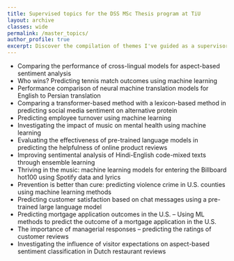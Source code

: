 ```yaml
---
title: Supervised topics for the DSS MSc Thesis program at TiU
layout: archive
classes: wide
permalink: /master_topics/
author_profile: true
excerpt: Discover the compilation of themes I've guided as a supervisor for the Data Science & Society Master Thesis program at Tilburg University.
---
```


* Comparing the performance of cross-lingual models for aspect-based sentiment analysis
* Who wins? Predicting tennis match outcomes using machine learning
* Performance comparison of neural machine translation models for English to Persian translation
* Comparing a transformer-based method with a lexicon-based method in predicting social media sentiment on alternative protein
* Predicting employee turnover using machine learning
* Investigating the impact of music on mental health using machine learning
* Evaluating the effectiveness of pre-trained language models in predicting the helpfulness of online product reviews
* Improving sentimental analysis of Hindi-English code-mixed texts through ensemble learning
* Thriving in the music: machine learning models for entering the Billboard hot100 using Spotify data and lyrics
* Prevention is better than cure: predicting violence crime in U.S. counties using machine learning methods
* Predicting customer satisfaction based on chat messages using a pre-trained large language model
* Predicting mortgage application outcomes in the U.S. – Using ML methods to predict the outcome of a mortgage application in the U.S.
* The importance of managerial responses – predicting the ratings of customer reviews
* Investigating the influence of visitor expectations on aspect-based sentiment classification in Dutch restaurant reviews
